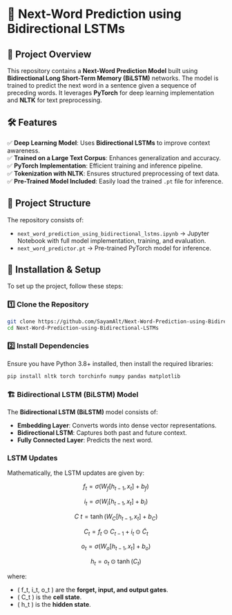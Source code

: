 # 📖 Next-Word Prediction using Bidirectional LSTMs  

## 🚀 Project Overview  

This repository contains a **Next-Word Prediction Model** built using **Bidirectional Long Short-Term Memory (BiLSTM)** networks. The model is trained to predict the next word in a sentence given a sequence of preceding words. It leverages **PyTorch** for deep learning implementation and **NLTK** for text preprocessing.  

## 🛠 Features
 
✅ **Deep Learning Model**: Uses **Bidirectional LSTMs** to improve context awareness.  
✅ **Trained on a Large Text Corpus**: Enhances generalization and accuracy.  
✅ **PyTorch Implementation**: Efficient training and inference pipeline.  
✅ **Tokenization with NLTK**: Ensures structured preprocessing of text data.  
✅ **Pre-Trained Model Included**: Easily load the trained `.pt` file for inference.  

## 📂 Project Structure  

The repository consists of:  
- `next_word_prediction_using_bidirectional_lstms.ipynb` → Jupyter Notebook with full model implementation, training, and evaluation.  
- `next_word_predictor.pt` → Pre-trained PyTorch model for inference.  

## 🔧 Installation & Setup  
To set up the project, follow these steps:  

### 1️⃣ Clone the Repository  
```bash
git clone https://github.com/SayamAlt/Next-Word-Prediction-using-Bidirectional-LSTMs.git
cd Next-Word-Prediction-using-Bidirectional-LSTMs
```

### 2️⃣ Install Dependencies

Ensure you have Python 3.8+ installed, then install the required libraries:

```bash
pip install nltk torch torchinfo numpy pandas matplotlib
```
### 🏗 Bidirectional LSTM (BiLSTM) Model

The **Bidirectional LSTM (BiLSTM)** model consists of:

- **Embedding Layer**: Converts words into dense vector representations.
- **Bidirectional LSTM**: Captures both past and future context.
- **Fully Connected Layer**: Predicts the next word.

### LSTM Updates

Mathematically, the LSTM updates are given by:

$$
f_t = \sigma(W_f [h_{t-1}, x_t] + b_f)
$$

$$
i_t = \sigma(W_i [h_{t-1}, x_t] + b_i)
$$

$$
C~t = \tanh(W_C [h_{t-1}, x_t] + b_C)
$$

$$
C_t = f_t \odot C_{t-1} + i_t \odot \tilde{C}_t
$$

$$
o_t = \sigma(W_o [h_{t-1}, x_t] + b_o)
$$

$$
h_t = o_t \odot \tanh(C_t)
$$

where:

- \( f_t, i_t, o_t \) are the **forget, input, and output gates**.
- \( C_t \) is the **cell state**.
- \( h_t \) is the **hidden state**.